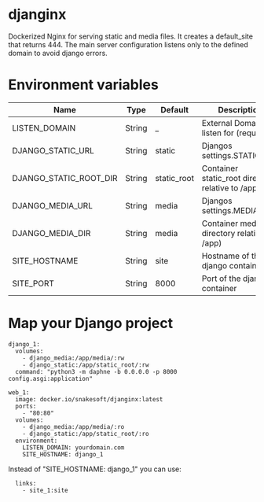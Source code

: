 
# djanginx

Dockerized Nginx for serving static and media files.
It creates a default_site that returns 444.
The main server configuration listens only to the defined domain to avoid django errors.


# Environment variables

| Name                       | Type          | Default     | Description                                       |
| ---------------------------| ------------- | ----------- | ------------------------------------------------- |
| LISTEN_DOMAIN              | String        | _           | External Domain to listen for (required!)         |
| DJANGO_STATIC_URL          | String        | static      | Djangos settings.STATIC_URL                       |
| DJANGO_STATIC_ROOT_DIR     | String        | static_root | Container static_root directory relative to /app) |
| DJANGO_MEDIA_URL           | String        | media       | Djangos settings.MEDIA_URL                        |
| DJANGO_MEDIA_DIR           | String        | media       | Container media directory relative to /app)       |
| SITE_HOSTNAME              | String        | site        | Hostname of the django container                  |
| SITE_PORT                  | String        | 8000        | Port of the django container                      |


# Map your Django project

```
django_1:
  volumes:
    - django_media:/app/media/:rw
    - django_static:/app/static_root/:rw
  command: "python3 -m daphne -b 0.0.0.0 -p 8000 config.asgi:application"

web_1:
  image: docker.io/snakesoft/djanginx:latest
  ports:
    - "80:80"
  volumes:
    - django_media:/app/media/:ro
    - django_static:/app/static_root/:ro
  environment:
    LISTEN_DOMAIN: yourdomain.com
    SITE_HOSTNAME: django_1
```

Instead of "SITE_HOSTNAME: django_1" you can use:

```
  links:
    - site_1:site
```
